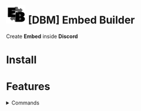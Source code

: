 # ![app icon](./Screenshot/EB.png) [DBM] Embed Builder
 Create **Embed** inside **Discord**
 
# Install

# Features
<details><summary>Commands</summary>

* `embed <embed>` | Create embed from json
* `embed help <1/2/3/4/5> | Embed Builder guide
* `embed variables` | List of variables
* `embed colors` | List of color variables
* `embed exaples | List of example format
</details>
